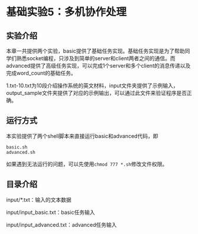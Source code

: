 # 基础实验5：多机协作处理

## 实验介绍
​	本章一共提供两个实验，basic提供了基础任务实现。基础任务实现是为了帮助同学们熟悉socket编程，只涉及到简单的server和client两者之间的通信。而advanced提供了高级任务实现，可以完成1个server和多个client的消息传递以及完成word_count的基础任务。

​	1.txt-10.txt为10段介绍操作系统的英文材料，input文件夹提供了示例输入，output_sample文件夹提供了对应的示例输出，可以通过此文件来验证程序是否正确。

## 运行方式

  本实验提供了两个shell脚本来直接运行basic和advanced代码，即
  ```
basic.sh
advanced.sh
```
如果遇到无法运行的问题，可以先使用```chmod 777 *.sh```修改文件权限。


## 目录介绍

input/*.txt：输入的文本数据

input/input_basic.txt：basic任务输入

input/input_advanced.txt：advanced任务输入

